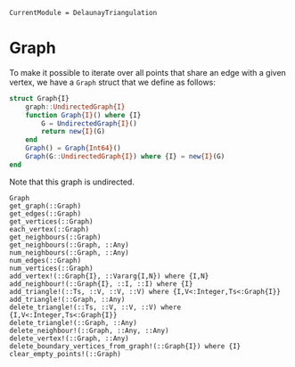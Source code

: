 ```@meta
CurrentModule = DelaunayTriangulation
```

# Graph 

To make it possible to iterate over all points that share an edge with a given vertex, we have a `Graph` struct that we define as follows:

```julia
struct Graph{I}
    graph::UndirectedGraph{I}
    function Graph{I}() where {I}
        G = UndirectedGraph{I}()
        return new{I}(G)
    end
    Graph() = Graph{Int64}()
    Graph(G::UndirectedGraph{I}) where {I} = new{I}(G)
end
```

Note that this graph is undirected. 

```@docs 
Graph 
get_graph(::Graph)
get_edges(::Graph)
get_vertices(::Graph)
each_vertex(::Graph)
get_neighbours(::Graph)
get_neighbours(::Graph, ::Any)
num_neighbours(::Graph, ::Any)
num_edges(::Graph)
num_vertices(::Graph)
add_vertex!(::Graph{I}, ::Vararg{I,N}) where {I,N}
add_neighbour!(::Graph{I}, ::I, ::I) where {I}
add_triangle!(::Ts, ::V, ::V, ::V) where {I,V<:Integer,Ts<:Graph{I}}
add_triangle!(::Graph, ::Any)
delete_triangle!(::Ts, ::V, ::V, ::V) where {I,V<:Integer,Ts<:Graph{I}}
delete_triangle!(::Graph, ::Any)
delete_neighbour!(::Graph, ::Any, ::Any)
delete_vertex!(::Graph, ::Any)
delete_boundary_vertices_from_graph!(::Graph{I}) where {I}
clear_empty_points!(::Graph)
```